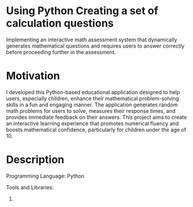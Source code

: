 # Using Python Creating a set of calculation questions 
Implementing an interactive math assessment system that dynamically generates mathematical questions and requires users to answer correctly before proceeding further in the assessment.

# Motivation
I developed this Python-based educational application designed to help users, especially children, enhance their mathematical problem-solving skills in a fun and engaging manner. The application generates random math problems for users to solve, measures their response times, and provides immediate feedback on their answers. This project aims to create an interactive learning experience that promotes numerical fluency and boosts mathematical confidence, particularly for children under the age of 10.

# Description
Programming Language: Python

Tools and Libraries:

1. 
